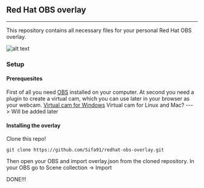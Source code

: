 ## Red Hat OBS overlay
-----------------

This repository contains all necessary files for your personal Red Hat OBS overlay.

![alt text](https://github.com/Sifa91/redhat-obs-overlay/blob/master/img/readme/example.PNG "Overlay example")

### Setup

#### Prerequesites

First of all you need [OBS](https://obsproject.com/) installed on your computer.
At second you need a plugin to create a virtual cam, which you can use later in your browser as your webcam.
[Virtual cam for Windows](https://obsproject.com/forum/resources/obs-virtualcam.539/)
Virtual cam for Linux and Mac? ---> Will be added later

#### Installing the overlay

Clone this repo!
```
git clone https://github.com/Sifa91/redhat-obs-overlay.git
```

Then open your OBS and import overlay.json from the cloned repository.
In your OBS go to Scene collection -> Import 

DONE!!!


